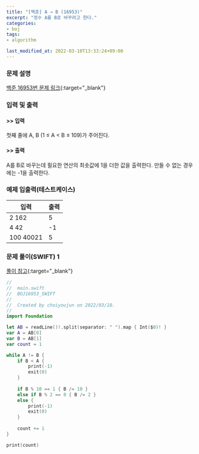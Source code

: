 ```yaml
---
title: "[백준] A → B (16953)"
excerpt: "정수 A를 B로 바꾸려고 한다."
categories:
- boj
tags:
- algorithm

last_modified_at: 2022-03-10T13:33:24+09:00
---
```



### 문제 설명
[백준 16953번 문제 링크](https://www.acmicpc.net/problem/16953#description){:target="_blank"}




### 입력 및 출력
#### >> 입력
첫째 줄에 A, B (1 ≤ A < B ≤ 109)가 주어진다.



#### >> 출력
A를 B로 바꾸는데 필요한 연산의 최솟값에 1을 더한 값을 출력한다. 만들 수 없는 경우에는 \-1을 출력한다.





### 예제 입출력(테스트케이스)


|입력|출력|
|-----|------|
|2 162|5|
|4 42|\-1|
|100 40021|5|




### 문제 풀이(SWIFT) 1
[풀이 참고](https://waristo.tistory.com/48){:target="_blank"}
```swift
//
//  main.swift
//  BOJ16953_SWIFT
//
//  Created by choiyoujun on 2022/03/10.
//
import Foundation

let AB = readLine()!.split(separator: " ").map { Int($0)! }
var A = AB[0]
var B = AB[1]
var count = 1

while A != B {
    if B < A {
        print(-1)
        exit(0)
    }
    
    if B % 10 == 1 { B /= 10 }
    else if B % 2 == 0 { B /= 2 }
    else {
        print(-1)
        exit(0)
    }
    
    count += 1
}

print(count)
```